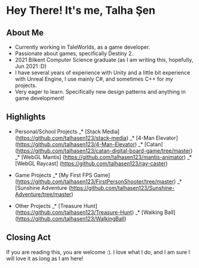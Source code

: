 # Hey There! It's me, Talha Şen

## About Me
* Currently working in TaleWorlds, as a game developer.
* Passionate about games, specifically Destiny 2.
* 2021 Bilkent Computer Science graduate (as I am writing this, hopefully, Jun 2021 :D)
* I have several years of experience with Unity and a little bit experience with Unreal Engine, I use mainly C#, and sometimes C++ for my projects.
* Very eager to learn. Specifically new design patterns and anything in game development!

## Highlights
* Personal/School Projects
_* [Stack Media] (https://github.com/talhasen123/stack-media) 
_* [4-Man Elevator] (https://github.com/talhasen123/4-Man-Elevator) 
_* [Catan] (https://github.com/talhasen123/catan-digital-board-game/tree/master) 
_* [WebGL Mantis] (https://github.com/talhasen123/mantis-animator) 
_* [WebGL Raycast] (https://github.com/talhasen123/ray-caster) 

* Game Projects
_* [My First FPS Game] (https://github.com/talhasen123/FirstPersonShooter/tree/master) 
_* [Sunshine Adventure (https://github.com/talhasen123/Sunshine-Adventure/tree/master) 

* Other Projects
_* [Treasure Hunt] (https://github.com/talhasen123/Treasure-Hunt) 
_* [Walking Ball] (https://github.com/talhasen123/WalkingBall) 

## Closing Act
If you are reading this, you are welcome :). I love what I do, and I am sure I will love it as long as I am here!
